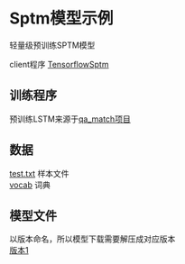 # Sptm模型示例
轻量级预训练SPTM模型

client程序 [TensorflowSptm](../../../src/main/java/com/bj58/ailab/demo/client/TensorflowSptm.java)  

## 训练程序
预训练LSTM来源于[qa_match项目](https://github.com/wuba/qa_match/tree/master/sptm)  

## 数据
[test.txt](./test_data) 样本文件  
[vocab](./vocab) 词典  

## 模型文件
以版本命名，所以模型下载需要解压成对应版本      
[版本1](http://wos.58cdn.com.cn/nOlKjIhGntU/dlinference/demo_model_tensorflow_pretrain-lstm_1.zip)
